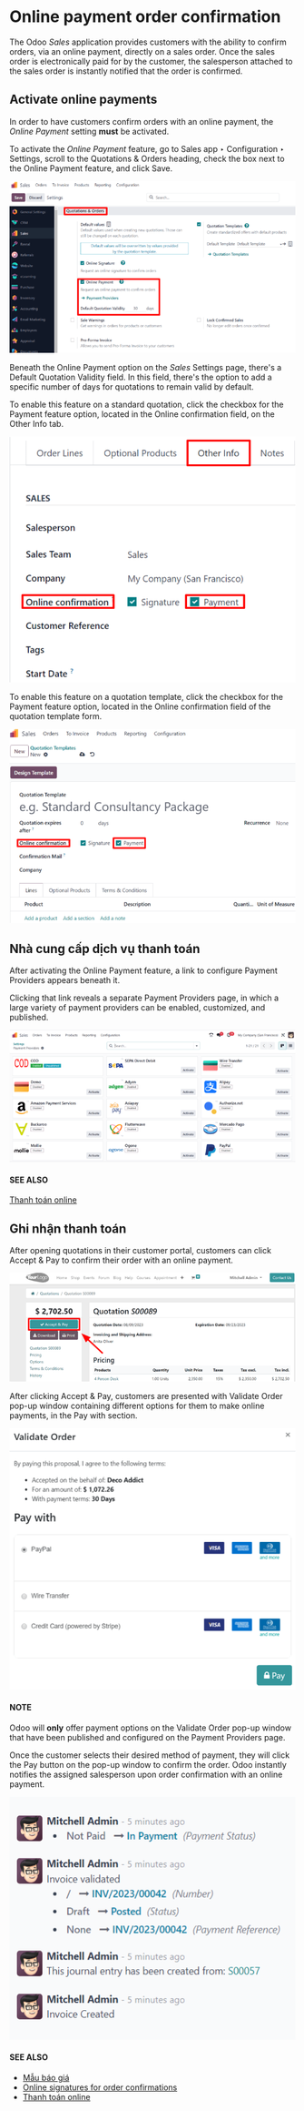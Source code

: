 # Online payment order confirmation

The Odoo *Sales* application provides customers with the ability to confirm orders, via an online
payment, directly on a sales order. Once the sales order is electronically paid for by the customer,
the salesperson attached to the sales order is instantly notified that the order is confirmed.

## Activate online payments

In order to have customers confirm orders with an online payment, the *Online Payment* setting
**must** be activated.

To activate the *Online Payment* feature, go to Sales app ‣ Configuration ‣
Settings, scroll to the Quotations & Orders heading, check the box next to the
Online Payment feature, and click Save.

![The online payment setting in the Odoo Sales application.](get_paid_to_validate/online-payment-setting.png)

Beneath the Online Payment option on the *Sales* Settings page, there's a
Default Quotation Validity field. In this field, there's the option to add a specific
number of days for quotations to remain valid by default.

To enable this feature on a standard quotation, click the checkbox for the Payment
feature option, located in the Online confirmation field, on the Other Info
tab.

![The online payment setting on a standard quotation in Odoo Sales.](get_paid_to_validate/online-payment-option-quotation.png)

To enable this feature on a quotation template, click the checkbox for the Payment
feature option, located in the Online confirmation field of the quotation template form.

![The online payment setting on quotation template forms in Odoo Sales.](get_paid_to_validate/online-payment-option-quotation-template.png)

## Nhà cung cấp dịch vụ thanh toán

After activating the Online Payment feature, a link to configure Payment
Providers appears beneath it.

Clicking that link reveals a separate Payment Providers page, in which a large variety
of payment providers can be enabled, customized, and published.

![Payment providers page in Odoo Sales.](get_paid_to_validate/payment-providers-page.png)

#### SEE ALSO
[Thanh toán online](../../../finance/payment_providers.md)

## Ghi nhận thanh toán

After opening quotations in their customer portal, customers can click Accept & Pay to
confirm their order with an online payment.

![The accept and pay button on an online quotation in Odoo Sales.](get_paid_to_validate/accept-and-pay-button.png)

After clicking Accept & Pay, customers are presented with Validate Order
pop-up window containing different options for them to make online payments, in the Pay
with section.

![How to register a payment on a validate order pop-up window in Odoo Sales.](get_paid_to_validate/validate-order-pay-with.png)

#### NOTE
Odoo will **only** offer payment options on the Validate Order pop-up window that
have been published and configured on the Payment Providers page.

Once the customer selects their desired method of payment, they will click the Pay
button on the pop-up window to confirm the order. Odoo instantly notifies the assigned salesperson
upon order confirmation with an online payment.

![Sample of notification that appears in the chatter when an online payment is made.](get_paid_to_validate/payment-confirmation-notification-chatter.png)

#### SEE ALSO
- [Mẫu báo giá](quote_template.md)
- [Online signatures for order confirmations](get_signature_to_validate.md)
- [Thanh toán online](../../../finance/payment_providers.md)
